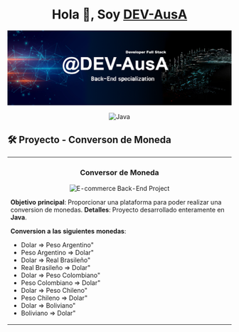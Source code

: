 <div align="center">
<h1 align="center">Hola 👋, Soy <a href="https://github.com/DEV-AusA">DEV-AusA</a> </h1>
<img src="https://raw.githubusercontent.com/DEV-AusA/DEV-AusA/main/assets/ausa-banner.png">

![Java](https://img.shields.io/badge/java-%23ED8B00.svg?style=for-the-badge&logo=openjdk&logoColor=white)
</div>

## 🛠️ Proyecto - Converson de Moneda
<table>
<tr>
<td width="100%">
<h3 align="center">Conversor de Moneda</h3>
<div align="center">
<img src="https://cambioestelarmediamanager.prod.ingecloud.com/MediaFiles/Files/2018/12_14/0/0/12/3221.jpg" width="400" alt="E-commerce Back-End Project">


</div>

<div>

<p><strong>Objetivo principal</strong>: Proporcionar una plataforma para poder realizar una conversion de monedas.
<strong>Detalles</strong>: Proyecto desarrollado enteramente en <strong>Java</strong>.

<strong>Conversion a las siguientes monedas</strong>:

- Dolar => Peso Argentino"
- Peso Argentino => Dolar"
- Dolar => Real Brasileño"
- Real Brasileño => Dolar"
- Dolar => Peso Colombiano"
- Peso Colombiano => Dolar"
- Dolar => Peso Chileno"
- Peso Chileno => Dolar"
- Dolar => Boliviano"
- Boliviano => Dolar"
</p>

</div>                                                                                  
</td>       
</table>
